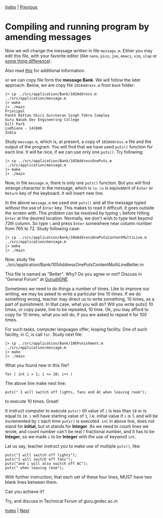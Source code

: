 [Index](../Lab.md) | [Previous](Compiling_and_running_1st_program.md)

# Compiling and running program by amending messages

Now we will change the message written in file `message.m`.  Either you may
edit this file, with your favorite editor (like `nano`, `pico`, `joe`,
`emacs`, `vim`, `slap` or [some thing
difference](https://www.tecmint.com/linux-command-line-editors/)).

Also read [this](https://itsfoss.com/command-line-text-editors-linux/) for
additional information.

or we can copy file form the **message Bank**. We will follow the later
approach. Below, we are copy file `102Address.m` from `Bank` folder: 

	|> cp ../src/application/Bank/102Address.m ../src/application/message.m
	|> make
	|> ./main
	Principal
	Panth Rattan Shiri Gurcharan Singh Tohra Complex
	Guru Nanak Dev Engineering College
	Gill Park
	Ludhiana - 141006
	India

Study `message.m`, which is, at present, a copy of `102Address.m` file and
the output of the program.  You will find that we have used `puts()`
function for each line.  It will be nice, if we can use only one `puts()`. 
Try following:
	
	|> cp ../src/application/Bank/103AddressOnePuts.m ../src/application/message.m
	|> make
	|> ./main

Now, in file `message.m`, there is only one `puts()` function. But you will
find strange character in the message, which is `\n`. `\n` is equivalent of
`Enter` or `Return` key of the keyboard. It will insert new line.

In the above `message.m` we used one `puts()` and all the message typed
without the use of `Enter` key. This makes to read it difficult. It goes
outside the screen with. This problem can be resolved by typing `\` before
hitting `Enter` at the desired location. Normally, we don't wish to type
text beyond 72th column. So type `\` and press `Enter` somewhere near column
number from 765 to 72. Study following case:

	|> cp ../src/application/Bank/104AddressOnePutsContentMultiLine.m ../src/application/message.m
	|> make
	|> ./main

Now, study file ../src/application/Bank/105AddressOnePutsContentMultiLineBetter.m

This file is named as "Better". Why? Do you agree or not? Discuss in
"General Forum" at [Guru@GNE](http://guru.gndec.ac.in)

Sometimes we need to do things a number of times. Like to improve our
writing, we may be asked to write a particular line 10 times. If we do
something wrong, teacher may direct us to write something, 10 times, as a
part of punishment. In that case, what you will do? Will you write puts() 10
times, or copy paste, line to be repeated, 10 time. Ok, you may afford to
copy for 10 times, what you will do, if you are asked to repeat it for 100
times.

For such tasks, computer languages offer, looping facility. One of such
facility, in C, is call `for`. Study next file:

	|> cp ../src/application/Bank/106Punishment.m ../src/application/message.m
	|> make
	|> ./main

What you found new in this file?

	for ( int i = 1; i <= 10; i++ )

The above line make next line:

	puts(" I will switch off lights, fans and AC when leaving room");

to execute 10 times. Great!

It instruct computer to execute `puts()` till value of `i` is less than `10`
or is equal to `10`.  `i` will have starting value of `1`, i.e.  initial
value if `i` is 1, and will be incremented by `1` each time `puts()` is
executed.  `int` in above line, does not stand for **initial**, but ot
stands for **Integer**.  As we need to count lines we wrote, and count
number can't be real / fractional number, and it has to be **Integer**, so
we made `i` to be **Integer** with the use of keyword `int`.

Lat us say, teacher instruct you to make use of multiple `puts()`, like:

	puts("I will switch off lights");
	puts("I will switch off fans");
	puts("and i will also switch off AC");
	puts(" when leaving room");

With further instruction, that each set of these four lines, MUST have two
blank lines between them.

Can you achieve it?

Try, and discuss in Technical Forum of guru.gndec.ac.in

[Index](../Lab.md) | [Next](YetToCome.md)

